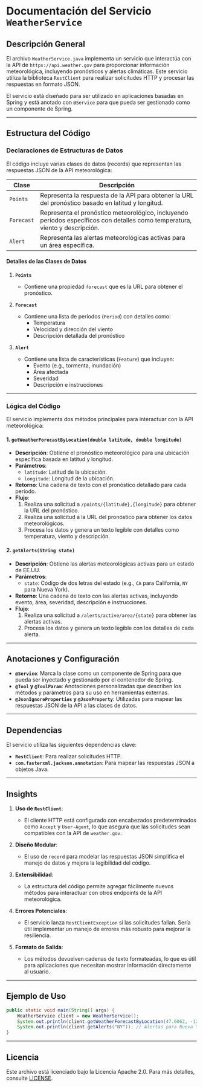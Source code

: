 # Documentación del Servicio `WeatherService`

## Descripción General

El archivo `WeatherService.java` implementa un servicio que interactúa con la API de `https://api.weather.gov` para proporcionar información meteorológica, incluyendo pronósticos y alertas climáticas. Este servicio utiliza la biblioteca `RestClient` para realizar solicitudes HTTP y procesar las respuestas en formato JSON. 

El servicio está diseñado para ser utilizado en aplicaciones basadas en Spring y está anotado con `@Service` para que pueda ser gestionado como un componente de Spring.

---

## Estructura del Código

### Declaraciones de Estructuras de Datos

El código incluye varias clases de datos (records) que representan las respuestas JSON de la API meteorológica:

| **Clase**         | **Descripción**                                                                                     |
|--------------------|-----------------------------------------------------------------------------------------------------|
| `Points`          | Representa la respuesta de la API para obtener la URL del pronóstico basado en latitud y longitud.  |
| `Forecast`        | Representa el pronóstico meteorológico, incluyendo períodos específicos con detalles como temperatura, viento y descripción. |
| `Alert`           | Representa las alertas meteorológicas activas para un área específica.                              |

#### Detalles de las Clases de Datos

1. **`Points`**
   - Contiene una propiedad `forecast` que es la URL para obtener el pronóstico.

2. **`Forecast`**
   - Contiene una lista de períodos (`Period`) con detalles como:
     - Temperatura
     - Velocidad y dirección del viento
     - Descripción detallada del pronóstico

3. **`Alert`**
   - Contiene una lista de características (`Feature`) que incluyen:
     - Evento (e.g., tormenta, inundación)
     - Área afectada
     - Severidad
     - Descripción e instrucciones

---

### Lógica del Código

El servicio implementa dos métodos principales para interactuar con la API meteorológica:

#### 1. `getWeatherForecastByLocation(double latitude, double longitude)`
- **Descripción**: Obtiene el pronóstico meteorológico para una ubicación específica basada en latitud y longitud.
- **Parámetros**:
  - `latitude`: Latitud de la ubicación.
  - `longitude`: Longitud de la ubicación.
- **Retorno**: Una cadena de texto con el pronóstico detallado para cada período.
- **Flujo**:
  1. Realiza una solicitud a `/points/{latitude},{longitude}` para obtener la URL del pronóstico.
  2. Realiza una solicitud a la URL del pronóstico para obtener los datos meteorológicos.
  3. Procesa los datos y genera un texto legible con detalles como temperatura, viento y descripción.

#### 2. `getAlerts(String state)`
- **Descripción**: Obtiene las alertas meteorológicas activas para un estado de EE.UU.
- **Parámetros**:
  - `state`: Código de dos letras del estado (e.g., `CA` para California, `NY` para Nueva York).
- **Retorno**: Una cadena de texto con las alertas activas, incluyendo evento, área, severidad, descripción e instrucciones.
- **Flujo**:
  1. Realiza una solicitud a `/alerts/active/area/{state}` para obtener las alertas activas.
  2. Procesa los datos y genera un texto legible con los detalles de cada alerta.

---

## Anotaciones y Configuración

- **`@Service`**: Marca la clase como un componente de Spring para que pueda ser inyectado y gestionado por el contenedor de Spring.
- **`@Tool` y `@ToolParam`**: Anotaciones personalizadas que describen los métodos y parámetros para su uso en herramientas externas.
- **`@JsonIgnoreProperties` y `@JsonProperty`**: Utilizadas para mapear las respuestas JSON de la API a las clases de datos.

---

## Dependencias

El servicio utiliza las siguientes dependencias clave:
- **`RestClient`**: Para realizar solicitudes HTTP.
- **`com.fasterxml.jackson.annotation`**: Para mapear las respuestas JSON a objetos Java.

---

## Insights

1. **Uso de `RestClient`**:
   - El cliente HTTP está configurado con encabezados predeterminados como `Accept` y `User-Agent`, lo que asegura que las solicitudes sean compatibles con la API de `weather.gov`.

2. **Diseño Modular**:
   - El uso de `record` para modelar las respuestas JSON simplifica el manejo de datos y mejora la legibilidad del código.

3. **Extensibilidad**:
   - La estructura del código permite agregar fácilmente nuevos métodos para interactuar con otros endpoints de la API meteorológica.

4. **Errores Potenciales**:
   - El servicio lanza `RestClientException` si las solicitudes fallan. Sería útil implementar un manejo de errores más robusto para mejorar la resiliencia.

5. **Formato de Salida**:
   - Los métodos devuelven cadenas de texto formateadas, lo que es útil para aplicaciones que necesitan mostrar información directamente al usuario.

---

## Ejemplo de Uso

```java
public static void main(String[] args) {
    WeatherService client = new WeatherService();
    System.out.println(client.getWeatherForecastByLocation(47.6062, -122.3321)); // Pronóstico para Seattle, WA
    System.out.println(client.getAlerts("NY")); // Alertas para Nueva York
}
```

---

## Licencia

Este archivo está licenciado bajo la Licencia Apache 2.0. Para más detalles, consulte [LICENSE](https://www.apache.org/licenses/LICENSE-2.0).
